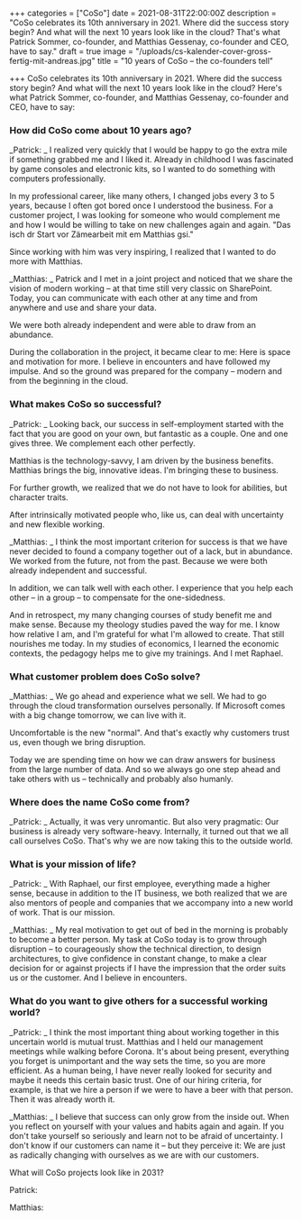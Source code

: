 +++
categories = ["CoSo"]
date = 2021-08-31T22:00:00Z
description = "CoSo celebrates its 10th anniversary in 2021. Where did the success story begin? And what will the next 10 years look like in the cloud? That's what Patrick Sommer, co-founder, and Matthias Gessenay, co-founder and CEO, have to say."
draft = true
image = "/uploads/cs-kalender-cover-gross-fertig-mit-andreas.jpg"
title = "10 years of CoSo – the co-founders tell"

+++
CoSo celebrates its 10th anniversary in 2021. Where did the success story begin? And what will the next 10 years look like in the cloud? Here's what Patrick Sommer, co-founder, and Matthias Gessenay, co-founder and CEO, have to say:

### How did CoSo come about 10 years ago?

_Patrick: _ I realized very quickly that I would be happy to go the extra mile if something grabbed me and I liked it.  Already in childhood I was fascinated by game consoles and electronic kits, so I wanted to do something with computers professionally. 

In my professional career, like many others, I changed jobs every 3 to 5 years, because I often got bored once I understood the business. For a customer project, I was looking for someone who would complement me and how I would be willing to take on new challenges again and again. "Das isch dr Start vor Zämearbeit mit em Matthias gsi."

Since working with him was very inspiring, I realized that I wanted to do more with Matthias.

_Matthias: _ Patrick and I met in a joint project and noticed that we share the vision of modern working – at that time still very classic on SharePoint. Today, you can communicate with each other at any time and from anywhere and use and share your data. 

We were both already independent and were able to draw from an abundance.  

During the collaboration in the project, it became clear to me: Here is space and motivation for more. I believe in encounters and have followed my impulse. And so the ground was prepared for the company – modern and from the beginning in the cloud. 

### What makes CoSo so successful?

_Patrick: _ Looking back, our success in self-employment started with the fact that you are good on your own, but fantastic as a couple. One and one gives three. We complement each other perfectly. 

Matthias is the technology-savvy, I am driven by the business benefits. Matthias brings the big, innovative ideas. I'm bringing these to business. 

For further growth, we realized that we do not have to look for abilities, but character traits.  

After intrinsically motivated people who, like us, can deal with uncertainty and new flexible working.

_Matthias: _ I think the most important criterion for success is that we have never decided to found a company together out of a lack, but in abundance. We worked from the future, not from the past. Because we were both already independent and successful.  

In addition, we can talk well with each other. I experience that you help each other – in a group – to compensate for the one-sidedness.

And in retrospect, my many changing courses of study benefit me and make sense. Because my theology studies paved the way for me. I know how relative I am, and I'm grateful for what I'm allowed to create. That still nourishes me today. In my studies of economics, I learned the economic contexts, the pedagogy helps me to give my trainings. And I met Raphael.

### What customer problem does CoSo solve?

_Matthias: _ We go ahead and experience what we sell. We had to go through the cloud transformation ourselves personally. If Microsoft comes with a big change tomorrow, we can live with it.

Uncomfortable is the new "normal". And that's exactly why customers trust us, even though we bring disruption.

Today we are spending time on how we can draw answers for business from the large number of data. And so we always go one step ahead and take others with us – technically and probably also humanly.

### Where does the name CoSo come from?

_Patrick: _ Actually, it was very unromantic. But also very pragmatic: Our business is already very software-heavy. Internally, it turned out that we all call ourselves CoSo. That's why we are now taking this to the outside world.

### What is your mission of life?

_Patrick: _ With Raphael, our first employee, everything made a higher sense, because in addition to the IT business, we both realized that we are also mentors of people and companies that we accompany into a new world of work. That is our mission.

_Matthias: _ My real motivation to get out of bed in the morning is probably to become a better person. My task at CoSo today is to grow through disruption – to courageously show the technical direction, to design architectures, to give confidence in constant change, to make a clear decision for or against projects if I have the impression that the order suits us or the customer. And I believe in encounters. 

### What do you want to give others for a successful working world?

_Patrick: _ I think the most important thing about working together in this uncertain world is mutual trust. Matthias and I held our management meetings while walking before Corona. It's about being present, everything you forget is unimportant and the way sets the time, so you are more efficient. As a human being, I have never really looked for security and maybe it needs this certain basic trust. One of our hiring criteria, for example, is that we hire a person if we were to have a beer with that person. Then it was already worth it.

_Matthias: _ I believe that success can only grow from the inside out. When you reflect on yourself with your values and habits again and again. If you don't take yourself so seriously and learn not to be afraid of uncertainty. I don't know if our customers can name it – but they perceive it: We are just as radically changing with ourselves as we are with our customers.

What will CoSo projects look like in 2031?

Patrick:

Matthias: